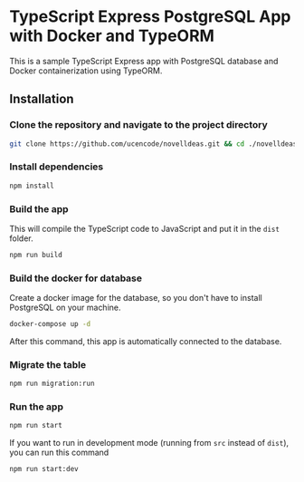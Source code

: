 # TypeScript Express PostgreSQL App with Docker and TypeORM

This is a sample TypeScript Express app with PostgreSQL database and Docker containerization using TypeORM.

## Installation

### Clone the repository and navigate to the project directory
```bash
git clone https://github.com/ucencode/novelldeas.git && cd ./novelldeas
```

### Install dependencies
```bash
npm install
```

### Build the app
This will compile the TypeScript code to JavaScript and put it in the `dist` folder.
```bash
npm run build
```

### Build the docker for database
Create a docker image for the database, so you don't have to install PostgreSQL on your machine.
```bash
docker-compose up -d
```
After this command, this app is automatically connected to the database.

### Migrate the table
```bash
npm run migration:run
```

### Run the app
```bash
npm run start
```

If you want to run in development mode (running from `src` instead of `dist`), you can run this command
```bash
npm run start:dev
```